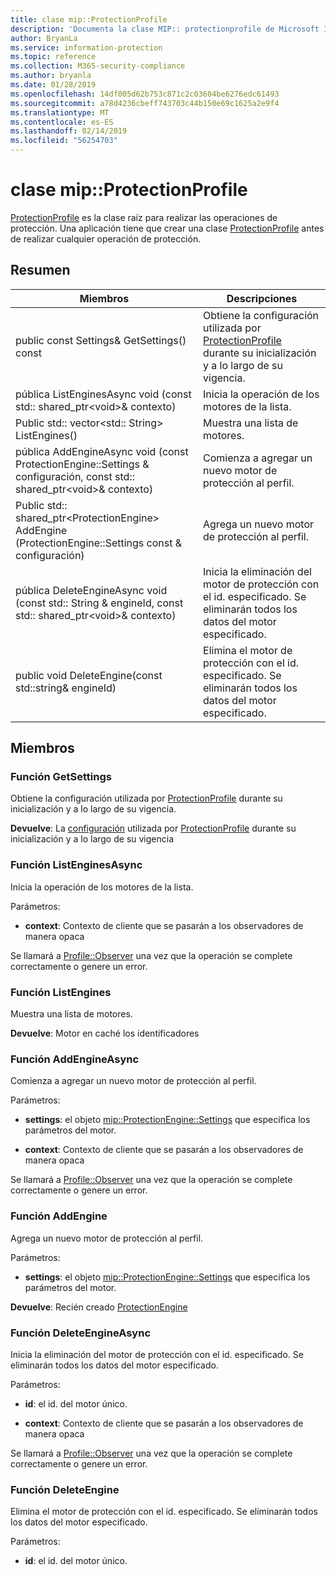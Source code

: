 ```yaml
---
title: clase mip::ProtectionProfile
description: 'Documenta la clase MIP:: protectionprofile de Microsoft Information Protection (MIP) SDK.'
author: BryanLa
ms.service: information-protection
ms.topic: reference
ms.collection: M365-security-compliance
ms.author: bryanla
ms.date: 01/28/2019
ms.openlocfilehash: 14df005d62b753c871c2c03604be6276edc61493
ms.sourcegitcommit: a78d4236cbeff743703c44b150e69c1625a2e9f4
ms.translationtype: MT
ms.contentlocale: es-ES
ms.lasthandoff: 02/14/2019
ms.locfileid: "56254703"
---
```

# <a name="class-mipprotectionprofile"></a>clase mip::ProtectionProfile 
[ProtectionProfile](class_mip_protectionprofile.md) es la clase raíz para realizar las operaciones de protección.
Una aplicación tiene que crear una clase [ProtectionProfile](class_mip_protectionprofile.md) antes de realizar cualquier operación de protección.
  
## <a name="summary"></a>Resumen
 Miembros                        | Descripciones                                
--------------------------------|---------------------------------------------
public const Settings& GetSettings() const  |  Obtiene la configuración utilizada por [ProtectionProfile](class_mip_protectionprofile.md) durante su inicialización y a lo largo de su vigencia.
pública ListEnginesAsync void (const std:: shared_ptr\<void\>& contexto)  |  Inicia la operación de los motores de la lista.
Public std:: vector\<std:: String\> ListEngines()  |  Muestra una lista de motores.
pública AddEngineAsync void (const ProtectionEngine::Settings & configuración, const std:: shared_ptr\<void\>& contexto)  |  Comienza a agregar un nuevo motor de protección al perfil.
Public std:: shared_ptr\<ProtectionEngine\> AddEngine (ProtectionEngine::Settings const & configuración)  |  Agrega un nuevo motor de protección al perfil.
pública DeleteEngineAsync void (const std:: String & engineId, const std:: shared_ptr\<void\>& contexto)  |  Inicia la eliminación del motor de protección con el id. especificado. Se eliminarán todos los datos del motor especificado.
public void DeleteEngine(const std::string& engineId)  |  Elimina el motor de protección con el id. especificado. Se eliminarán todos los datos del motor especificado.
  
## <a name="members"></a>Miembros
  
### <a name="getsettings-function"></a>Función GetSettings
Obtiene la configuración utilizada por [ProtectionProfile](class_mip_protectionprofile.md) durante su inicialización y a lo largo de su vigencia.

  
**Devuelve**: La [configuración](class_mip_protectionprofile_settings.md) utilizada por [ProtectionProfile](class_mip_protectionprofile.md) durante su inicialización y a lo largo de su vigencia
  
### <a name="listenginesasync-function"></a>Función ListEnginesAsync
Inicia la operación de los motores de la lista.

Parámetros:  
* **context**: Contexto de cliente que se pasarán a los observadores de manera opaca


Se llamará a [Profile::Observer](class_mip_protectionprofile_observer.md) una vez que la operación se complete correctamente o genere un error.
  
### <a name="listengines-function"></a>Función ListEngines
Muestra una lista de motores.

  
**Devuelve**: Motor en caché los identificadores
  
### <a name="addengineasync-function"></a>Función AddEngineAsync
Comienza a agregar un nuevo motor de protección al perfil.

Parámetros:  
* **settings**: el objeto [mip::ProtectionEngine::Settings](class_mip_protectionengine_settings.md) que especifica los parámetros del motor. 


* **context**: Contexto de cliente que se pasarán a los observadores de manera opaca


Se llamará a [Profile::Observer](class_mip_protectionprofile_observer.md) una vez que la operación se complete correctamente o genere un error.
  
### <a name="addengine-function"></a>Función AddEngine
Agrega un nuevo motor de protección al perfil.

Parámetros:  
* **settings**: el objeto [mip::ProtectionEngine::Settings](class_mip_protectionengine_settings.md) que especifica los parámetros del motor.



  
**Devuelve**: Recién creado [ProtectionEngine](class_mip_protectionengine.md)
  
### <a name="deleteengineasync-function"></a>Función DeleteEngineAsync
Inicia la eliminación del motor de protección con el id. especificado. Se eliminarán todos los datos del motor especificado.

Parámetros:  
* **id**: el id. del motor único. 


* **context**: Contexto de cliente que se pasarán a los observadores de manera opaca


Se llamará a [Profile::Observer](class_mip_protectionprofile_observer.md) una vez que la operación se complete correctamente o genere un error.
  
### <a name="deleteengine-function"></a>Función DeleteEngine
Elimina el motor de protección con el id. especificado. Se eliminarán todos los datos del motor especificado.

Parámetros:  
* **id**: el id. del motor único.

